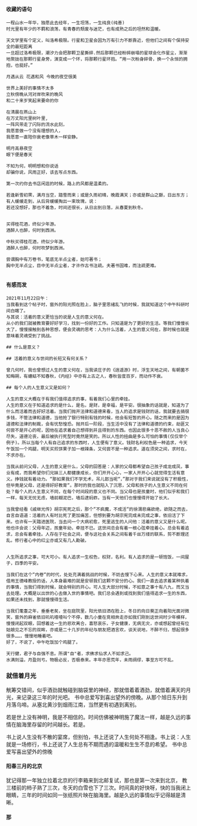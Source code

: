 #### 收藏的语句

```
一程山水一年华，独愿此去经年，一生坦荡，一生纯良(纯善)
时光里有年少的不羁和浪荡，有青春的颓废与迷茫，也有成熟之后的坦然和温暖。

```

```
天文学里有个定义，叫洛希极限。行星和卫星会因为万有引力不断靠近，但他们之间有个保持安全的最短距离
一旦超过洛希极限，潮汐力会把那颗卫星撕碎.然后那颗已经粉碎崩塌的星球会化作星尘，渐渐地聚拢在那颗行星身旁，演变成一个环，将那颗行星环抱。“用一次粉身碎骨，换一个永恒的拥抱，也挺好。”
```





```
月遇从云 花遇和风 今晚的夜空很美

世界上美好的事情不太多
立秋傍晚从河对岸吹来的晚风
和二十来岁笑起来要命的你

在清晨在燕山上                 
在万丈阳光里树叶里,                 
一阵风带走了闪际的流水此刻，                 
我愿意做一个没有理想的人，                 
我愿意一直陪你衰老像草木一样安静。     

明月高悬夜空
眼下便是春天

不知为何，明明想和你说话
却骗你说，风雨正好，该去写点东西。

第一次约你去书店闲逛的时候，路上的风都是温柔的。

```

```
若逢新雪初霁，满月当空，踏雪而来；或是久雨初晴，晚霞满天；亦或是群山之巅，日出东方；
有人缓缓走到，从后背缓缓掏出一束玫瑰，说：
若还没想好，那也不着急，时间还很长，从日出到日落，从春夏到秋冬。


```

```
买得桂花酒，终似少年游。
酒醉人也醉，何时到西洲。

中秋买得桂花酒，终似少年游。
酒醉人也醉，何时吹梦到西洲。

```


```
尝谓胸中有万卷书，笔底无半点尘者，始可著书；
胸中无半点尘，目中无半点尘者，才许作古书注疏。夫著书固难，而注疏更难。


```


#### 有感而发
```
2021年11月22日午：
当我看到这个帖子时，窗外的阳光照在脸上，脑子里思绪乱飞的时候，我就知道这个中午科研时间白瞎了。
与其说：活着的意义更恰当的说是人生的意义何在。
从小的我们就被教育要好好学习，找到一份好的工作。只知道是为了更好的生活。等我们慢慢长大了，慢慢接触到各种思想，便会灵魂的思考：人为什么活着，人生的意义何在，那时候也就是意味着灵魂受到了挑战。

## 什么是意义？

## 活着的意义与世间的长短又有何关系？

曾几何时，我也曾想过人生的意义何在，当我读庄子的《逍遥游》时，浮生天地之间，有朝菌不知晦朔，有蟪蛄不知春秋，《内经》中亦有上古之人，春秋皆度百岁，而动作不衰。

## 每个人的人生意义又是如何？

人生的意义大概在于有我们值得追求的事，有着我们心里的牵挂。
人生的意义在于知道追求的是什么，是名，是财，是幸福，是平安。很抽象的话就是，知道为了什么而活着而去好好活着。当我们抛开法律和道德来看，当人的追求是钱财的话，我就要去搞很多钱，不管法律和道德，当他抢了银行特别有钱的时候，他会有短暂的开心。随之而来的是因为道德和法律的制裁，会有忧愁惶恐。抛开后一阶段，当生活中没有了法律和道德的约束，劫匪又何尝不是开心的呢，因他在追求着自己想得到并且得到的东西。也因此很多十恶不赦的人当良心尽失，道德沦丧，最后被执行死型时竟然是笑的。所以人性的扭曲是多么可怕的事情(仅仅举个例子)。所以当每个人有自己追求的东西时，人生便有了意义。钱财名利权色是一种追求，今天午饭加一个鸡腿，明天买煎饼果子加一根辣条，又何尝不是一种追求。道在须臾之间，求时在，不求亦在。

当我从前问父母，人生的意义是什么，父母的回答是：人家的父母都希望自己孩子成龙成凤，事业有成，而我希望你们兄妹三人都健康成长，你们开开心心，一家人开开心心就觉得生活有意义。挣钱就有着动力。“那如果我们不学无术，吊儿郎当呢“，”那对于我们来说就没有了积极性，但毕竟是父母，还是得好好教育“。那时的我也就陷入了沉思，父母和孩子的人生意义不同在何处？每个人的人生意义不同，在每个时间段的意义也不同。当父母也是孩童时，他们似乎和我们一样，每天无忧无虑，墙前糊泥巴，墙后逮蚂蚱。当有一天他们也慢慢得开始了长大。

当我曾经看《戚继光传》胡宗宪死之后，那个“不疯魔，不成活“的徐渭悲痛欲绝，欲随之而去，自言自语道：活着的人有时比死了更加痛苦，但想到要为胡宗宪完成未完成之事，依旧活了下来。也许有一天踏进医院，当去问一个大病初愈，死里逃生的人问他：活着的意义又是什么呢。他也许会说：父母年迈，孩童年幼，牵挂不已。这世间总会有着一根心弦牵挂着心。总会有着追求，总会有着牵挂。人存在于社会之间，便与这社会关系之间有着千丝万缕的联系，剪不断理还乱。修行者心中的红尘亦或又有几人勘破。


人生所追求之事，可大可小。有人追求一生权色，权财，名利。有人追求的是一顿饱饭，一间屋子，四季的平安。

当我们在这个“内卷“的时代，处处充满着挑战的时候，不妨去慢下心来。人生的意义本就难求，借用王德峰教授的话，人本身最难的就是安顿我们这颗不安分的心。我们一直去追求着某种执着的事情，当我们得到时候，就会特别的开心。可人生大部分时候，不如意之事十有八九，而又当去处理。大概是以出世的心去做入世的事情吧。我们总会遇到或找到我们值得追求一生的东西，如果还未找到，那就慢慢得生活。

当我们耄耋之年，垂垂老矣，坐在庭院里，阳光依旧洒在脸上，冬日的向日葵正向着阳光面对微笑，窗外的麻雀依旧叽叽喳喳叫个不停，数几小童在竞相奔走亦如我们刚到这世间时少年模样，慢慢闭起双眼，回想着这一生的悲欢离合，喜怒哀乐，子女健康，无病无灾，亦或想起曾经有位姑娘见之不忘的双眸，亦或是二十几岁的年纪与朋友把酒言欢，谈天说地，不醉不归，想起很多很多……，慢慢地睡着吧。
好了，不说了，中午吃饭加个鸡腿了。
```


```
天行健，君子与自强不息。所谓"自"者，求佛求仙求人不如求己。
水满则溢，月盈则亏。物极必反，否极泰来。丰年亦思荒年，未雨绸缪，事至方可不乱。

```


### 就借着月光
觥筹交错间，似乎酒劲就触碰到脑袋里的神经，那就借着着酒劲，就借着满天的月光，来记录这三年的时光吧。
书中总爱写到喜出望外的傍晚。从那个旭日东升到月落乌啼。从塞北黄沙到烟雨江南，当然更有初遇到离别。

若是世上没有神明，我是不相信的。时间仿佛被神明施了魔法一样，越是久远的事情在脑海里存留的时间越长。若是。

书上说人生没有不散的宴席，但别怕，书上还说了人生何处不相逢。书上说：人生就是一场修行，书上还说了人生总有不期而遇的温暖和生生不息的希望。
书中总爱写喜出望外的傍晚

#### 阳春三月的北京
犹记得那一年独立拉着北京的行李箱来到北邮复试，那也是第一次来到北京，
教三楼前的柿子熟了三次，冬天的白雪也下了三次。时间真的好快呀，快的当我闭上眼睛，三年的时间如同一张纸照片映在脑海里。越是久远的事情似乎记得越是清晰。

#### 那
